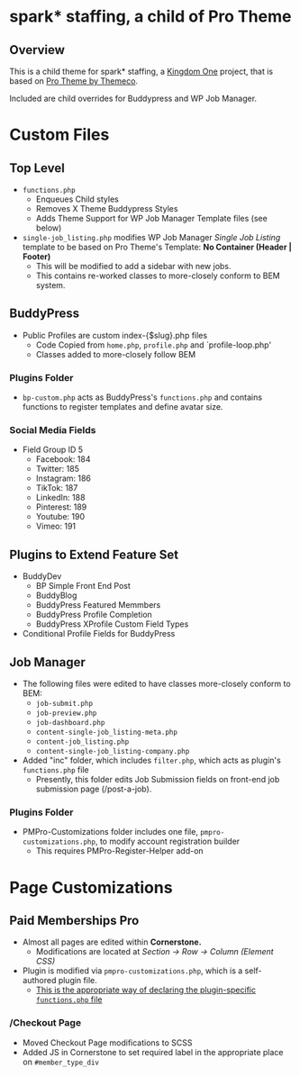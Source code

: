 # spark* staffing, a child of Pro Theme
## Overview
This is a child theme for spark* staffing, a [Kingdom One](https://kingdomone.co) project, that is based on [Pro Theme by Themeco](https://theme.co).

Included are child overrides for Buddypress and WP Job Manager.

# Custom Files
## Top Level
- `functions.php`
  - Enqueues Child styles
  - Removes X Theme Buddypress Styles
  - Adds Theme Support for WP Job Manager Template files (see below)
- `single-job_listing.php` modifies WP Job Manager *Single Job Listing* template to be based on Pro Theme's Template: **No Container (Header | Footer)**
  - This will be modified to add a sidebar with new jobs.
  - This contains re-worked classes to more-closely conform to BEM system.


## BuddyPress
- Public Profiles are custom index-{$slug}.php files
  - Code Copied from `home.php`, `profile.php` and `profile-loop.php'
  - Classes added to more-closely follow BEM


### Plugins Folder
- `bp-custom.php` acts as BuddyPress's `functions.php` and contains functions to register templates and define avatar size.

### Social Media Fields
- Field Group ID 5
  - Facebook: 184
  - Twitter: 185
  - Instagram: 186
  - TikTok: 187
  - LinkedIn: 188
  - Pinterest: 189
  - Youtube: 190
  - Vimeo: 191


## Plugins to Extend Feature Set
- BuddyDev
  - BP Simple Front End Post
  - BuddyBlog
  - BuddyPress Featured Memmbers
  - BuddyPress Profile Completion
  - BuddyPress XProfile Custom Field Types
- Conditional Profile Fields for BuddyPress

## Job Manager
- The following files were edited to have classes more-closely conform to BEM:
  - `job-submit.php`
  - `job-preview.php`
  - `job-dashboard.php`
  - `content-single-job_listing-meta.php`
  - `content-job_listing.php`
  - `content-single-job_listing-company.php` 
- Added "inc" folder, which includes `filter.php`, which acts as plugin's `functions.php` file
  - Presently, this folder edits Job Submission fields on front-end job submission page (/post-a-job).

### Plugins Folder
- PMPro-Customizations folder includes one file, `pmpro-customizations.php`, to modify account registration builder
  - This requires PMPro-Register-Helper add-on


# Page Customizations

## Paid Memberships Pro
- Almost all pages are edited within **Cornerstone.**
  - Modifications are located at *Section -> Row -> Column (Element CSS)*
- Plugin is modified via `pmpro-customizations.php`, which is a self-authored plugin file.
  - [This is the appropriate way of declaring the plugin-specific `functions.php` file](https://www.paidmembershipspro.com/create-a-plugin-for-pmpro-customizations/)

### /Checkout Page
- Moved Checkout Page modifications to SCSS
- Added JS in Cornerstone to set required label in the appropriate place on `#member_type_div`

